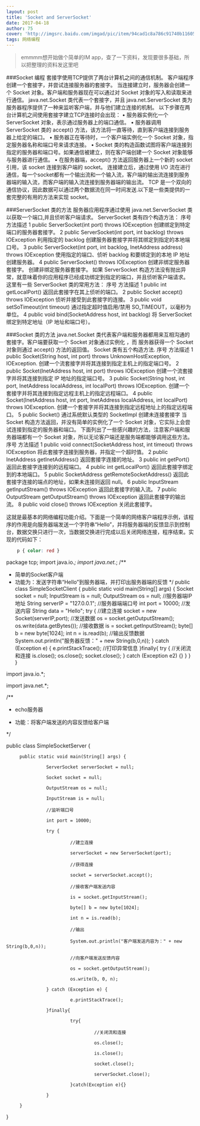 ```yaml
---
layout: post
title: 'Socket and ServerSocket'
date: 2017-04-18
author: 75
cover: 'http://imgsrc.baidu.com/imgad/pic/item/94cad1c8a786c91740b11605c23d70cf3bc7575f.jpg'
tags: 网络编程
---
```

>emmmm想开始做个简单的IM app，查了一下资料，发现要很多基础，所以把整理的资料发这里吧

###Socket 编程
套接字使用TCP提供了两台计算机之间的通信机制。 客户端程序创建一个套接字，并尝试连接服务器的套接字。
当连接建立时，服务器会创建一个 Socket 对象。客户端和服务器现在可以通过对 Socket 对象的写入和读取来进行通信。
java.net.Socket 类代表一个套接字，并且 java.net.ServerSocket 类为服务器程序提供了一种来监听客户端，并与他们建立连接的机制。
以下步骤在两台计算机之间使用套接字建立TCP连接时会出现：
•	服务器实例化一个 ServerSocket 对象，表示通过服务器上的端口通信。
•	服务器调用 ServerSocket 类的 accept() 方法，该方法将一直等待，直到客户端连接到服务器上给定的端口。
•	服务器正在等待时，一个客户端实例化一个 Socket 对象，指定服务器名称和端口号来请求连接。
•	Socket 类的构造函数试图将客户端连接到指定的服务器和端口号。如果通信被建立，则在客户端创建一个 Socket 对象能够与服务器进行通信。
•	在服务器端，accept() 方法返回服务器上一个新的 socket 引用，该 socket 连接到客户端的 socket。
连接建立后，通过使用 I/O 流在进行通信，每一个socket都有一个输出流和一个输入流，客户端的输出流连接到服务器端的输入流，而客户端的输入流连接到服务器端的输出流。
TCP 是一个双向的通信协议，因此数据可以通过两个数据流在同一时间发送.以下是一些类提供的一套完整的有用的方法来实现 socket。

###ServerSocket 类的方法
服务器应用程序通过使用 java.net.ServerSocket 类以获取一个端口,并且侦听客户端请求。
ServerSocket 类有四个构造方法：
序号	方法描述
1		public ServerSocket(int port) throws IOException	创建绑定到特定端口的服务器套接字。
2		public ServerSocket(int port, int backlog) throws IOException	利用指定的 backlog 创建服务器套接字并将其绑定到指定的本地端口号。
3		public ServerSocket(int port, int backlog, InetAddress address) throws IOException	使用指定的端口、侦听 backlog 和要绑定到的本地 IP 地址创建服务器。
4		public ServerSocket() throws IOException	创建非绑定服务器套接字。
创建非绑定服务器套接字。 如果 ServerSocket 构造方法没有抛出异常，就意味着你的应用程序已经成功绑定到指定的端口，并且侦听客户端请求。
这里有一些 ServerSocket 类的常用方法：
序号	方法描述
1		public int getLocalPort()	返回此套接字在其上侦听的端口。
2		public Socket accept() throws IOException	侦听并接受到此套接字的连接。
3		public void setSoTimeout(int timeout)	通过指定超时值启用/禁用 SO_TIMEOUT，以毫秒为单位。
4		public void bind(SocketAddress host, int backlog)	将 ServerSocket 绑定到特定地址（IP 地址和端口号）。



###Socket 类的方法
java.net.Socket 类代表客户端和服务器都用来互相沟通的套接字。客户端要获取一个 Socket 对象通过实例化 ，而 服务器获得一个 Socket 对象则通过 accept() 方法的返回值。
Socket 类有五个构造方法.
序号	方法描述
1		public Socket(String host, int port) throws UnknownHostException, IOException.	创建一个流套接字并将其连接到指定主机上的指定端口号。
2		public Socket(InetAddress host, int port) throws IOException	创建一个流套接字并将其连接到指定 IP 地址的指定端口号。
3		public Socket(String host, int port, InetAddress localAddress, int localPort) throws IOException.	创建一个套接字并将其连接到指定远程主机上的指定远程端口。
4		public Socket(InetAddress host, int port, InetAddress localAddress, int localPort) throws IOException.	创建一个套接字并将其连接到指定远程地址上的指定远程端口。
5		public Socket()	通过系统默认类型的 SocketImpl 创建未连接套接字
当 Socket 构造方法返回，并没有简单的实例化了一个 Socket 对象，它实际上会尝试连接到指定的服务器和端口。
下面列出了一些感兴趣的方法，注意客户端和服务器端都有一个 Socket 对象，所以无论客户端还是服务端都能够调用这些方法。
序号	方法描述
1		public void connect(SocketAddress host, int timeout) throws IOException	将此套接字连接到服务器，并指定一个超时值。
2		public InetAddress getInetAddress()	返回套接字连接的地址。
3		public int getPort()	返回此套接字连接到的远程端口。
4		public int getLocalPort()	返回此套接字绑定到的本地端口。
5		public SocketAddress getRemoteSocketAddress()	返回此套接字连接的端点的地址，如果未连接则返回 null。
6		public InputStream getInputStream() throws IOException	返回此套接字的输入流。
7		public OutputStream getOutputStream() throws IOException	返回此套接字的输出流。
8		public void close() throws IOException	关闭此套接字。

这就是最基本的网络编程功能介绍。下面是一个简单的网络客户端程序示例，该程序的作用是向服务器端发送一个字符串“Hello”，并将服务器端的反馈显示到控制台，数据交换只进行一次，当数据交换进行完成以后关闭网络连接，程序结束。实现的代码如下：



```css
	p { color: red }
```
package tcp;
import java.io.*;
import java.net.*;
/**
 * 简单的Socket客户端
 * 功能为：发送字符串“Hello”到服务器端，并打印出服务器端的反馈
 */
public class SimpleSocketClient {
         public static void main(String[] args) {
                   Socket socket = null;
                   InputStream is = null;
                   OutputStream os = null;
                   //服务器端IP地址
                   String serverIP = "127.0.0.1";
                   //服务器端端口号
                   int port = 10000;
                   //发送内容
                   String data = "Hello";
                   try {
                            //建立连接
                            socket = new Socket(serverIP,port);
                            //发送数据
                            os = socket.getOutputStream();
                            os.write(data.getBytes());
                            //接收数据
                            is = socket.getInputStream();
                            byte[] b = new byte[1024];
                            int n = is.read(b);
                            //输出反馈数据
                            System.out.println("服务器反馈：" + new String(b,0,n));
                   } catch (Exception e) {
                            e.printStackTrace(); //打印异常信息
                   }finally{
                            try {
                                     //关闭流和连接
                                     is.close();
                                     os.close();
                                     socket.close();
                            } catch (Exception e2) {}
                   }
         }
}

import java.io.*;

import java.net.*;

/**

 * echo服务器

 * 功能：将客户端发送的内容反馈给客户端

 */

public class SimpleSocketServer {

         public static void main(String[] args) {

                   ServerSocket serverSocket = null;

                   Socket socket = null;

                   OutputStream os = null;

                   InputStream is = null;

                   //监听端口号

                   int port = 10000;

                   try {

                            //建立连接

                            serverSocket = new ServerSocket(port);

                            //获得连接

                            socket = serverSocket.accept();

                            //接收客户端发送内容

                            is = socket.getInputStream();

                            byte[] b = new byte[1024];

                            int n = is.read(b);

                            //输出

                            System.out.println("客户端发送内容为：" + new String(b,0,n));

                            //向客户端发送反馈内容

                            os = socket.getOutputStream();

                            os.write(b, 0, n);

                   } catch (Exception e) {

                            e.printStackTrace();

                   }finally{

                            try{

                                     //关闭流和连接

                                     os.close();

                                     is.close();

                                     socket.close();

                                     serverSocket.close();

                            }catch(Exception e){}

                   }

         }

}